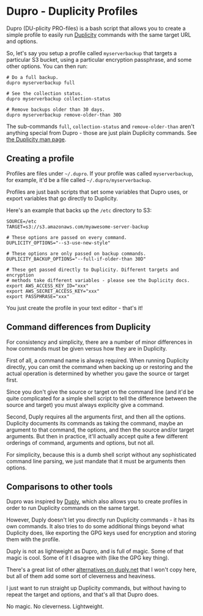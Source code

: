 Dupro - Duplicity Profiles
==========================

Dupro (DU-plicity PRO-files) is a bash script that allows you to create a simple
profile to easily run [Duplicity](http://duplicity.nongnu.org/) commands with
the same target URL and options.

So, let's say you setup a profile called `myserverbackup` that targets a
particular S3 bucket, using a particular encryption passphrase, and some other
options. You can then run:

```
# Do a full backup.
dupro myserverbackup full

# See the collection status.
dupro myserverbackup collection-status

# Remove backups older than 30 days.
dupro myserverbackup remove-older-than 30D
```

The sub-commands `full`, `collection-status` and `remove-older-than` aren't
anything special from Dupro - those are just plain Duplicity commands. See
[the Duplicity man page](http://duplicity.nongnu.org/duplicity.1.html).

Creating a profile
------------------

Profiles are files under `~/.dupro`. If your profile was called
`myserverbackup`, for example, it'd be a file called `~/.dupro/myserverbackup`.

Profiles are just bash scripts that set some variables that Dupro uses,
or export variables that go directly to Duplicity.

Here's an example that backs up the `/etc` directory to S3:

```
SOURCE=/etc
TARGET=s3://s3.amazonaws.com/myawesome-server-backup

# These options are passed on every command.
DUPLICITY_OPTIONS="--s3-use-new-style"

# These options are only passed on backup commands.
DUPLICITY_BACKUP_OPTIONS="--full-if-older-than 30D"

# These get passed directly to Duplicity. Different targets and encryption
# methods take different variables - please see the Duplicity docs.
export AWS_ACCESS_KEY_ID="xxx"
export AWS_SECRET_ACCESS_KEY="xxx"
export PASSPHRASE="xxx"
```

You just create the profile in your text editor - that's it!

Command differences from Duplicity
----------------------------------

For consistency and simplicity, there are a number of minor differences in
how commands must be given versus how they are in Duplicity.

First of all, a command name is always required. When running Duplicity
directly, you can omit the command when backing up or restoring and the actual
operation is determined by whether you gave the source or target first.

Since you don't give the source or target on the command line (and it'd be
quite complicated for a simple shell script to tell the difference between the
source and target) you must always explicity give a command.

Second, Duply requires all the arguments first, and then all the options.
Duplicity documents its commands as taking the command, maybe an argument
to that command, the options, and then the source and/or target arguments.
But then in practice, it'll actually accept quite a few different orderings
of command, arguments and options, but not all.

For simplicity, because this is a dumb shell script without any sophisticated
command line parsing, we just mandate that it must be arguments then options.

Comparisons to other tools
--------------------------

Dupro was inspired by [Duply](https://duply.net/), which also allows you to
create profiles in order to run Duplicity commands on the same target.

However, Duply doesn't let you directly run Duplicity commands - it has its
own commands. It also tries to do some additional things beyond what Duplicity
does, like exporting the GPG keys used for encryption and storing them with the
profile.

Duply is not as lightweight as Dupro, and is full of magic. Some of that magic
is cool. Some of it I disagree with (like the GPG key thing).

There's a great list of other
[alternatives on duply.net](http://duply.net/#Alternatives) that I won't copy
here, but all of them add some sort of cleverness and heaviness.

I just want to run straight up Duplicity commands, but without having to
repeat the target and options, and that's all that Dupro does.

No magic. No cleverness. Lightweight.

